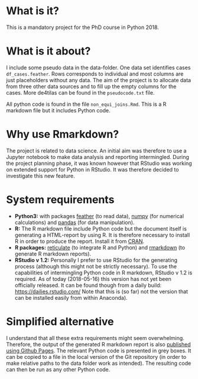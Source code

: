 # What is it?

This is a mandatory project for the PhD course in Python 2018.

# What is it about?

I include some pseudo data in the data-folder.
One data set identifies cases `df_cases.feather`. Rows corresponds to individual and most columns are just placeholders without any data.
The aim of the project is to allocate data from three other data sources and to fill up the empty columns for the cases. 
More de4tilas can be found in the `pseudocode.txt` file. 

All python code is found in the file `non_equi_joins.Rmd`. This is a R markdown file but it includes Python code. 


# Why use Rmarkdown?

The project is related to data science. An initial aim was therefore to use a Jupyter notebook to make data analysis and reporting intermingled.
During the project planning phase, it was known however that RStudio was working on extended support for Python in RStudio. It was therefore decided to investigate this new feature. 


# System requirements

* **Python3:** with packages [feather](https://github.com/wesm/feather) (to read data), [numpy](http://www.numpy.org/) (for numerical calculations) and [pandas](https://pandas.pydata.org/) (for data manipulation).
* **R:** The R markdown file include Python code but the document itself is generating a HTML-report by using R.
It is therefore necessary to install R in order to produce the report.
Install it from [CRAN](https://cloud.r-project.org/).
* **R packages:** [reticulate](https://rstudio.github.io/reticulate/) (to integrate R and Python) and [rmarkdown](https://rmarkdown.rstudio.com/) (to generate R markdown reports). 
* **RStudio v 1.2:** Personally I prefer to use RStudio for the generating process (although this might not be strictly necessary).
To use the capabilities of intermingling Python code in R markdown, RStudio v 1.2 is required.
As of today (2018-05-16) this version has not yet been officially released.
It can be found though from a daily build: https://dailies.rstudio.com/
Note that this is (so far) not the version that can be installed easily from within Anaconda).


# Simplified alternative

I understand that all these extra requirements might seem overwhelming. Therefore, the output of the generated R markdown report is also [published using Github Pages](https://eribul.github.io/course_projrct/). The relevant Python code is presented in grey boxes. It can be copied to a file in the local version of the Git repository (in order to make relative paths to the data folder work as intended). The resulting code can then be run as any other Python code.  
